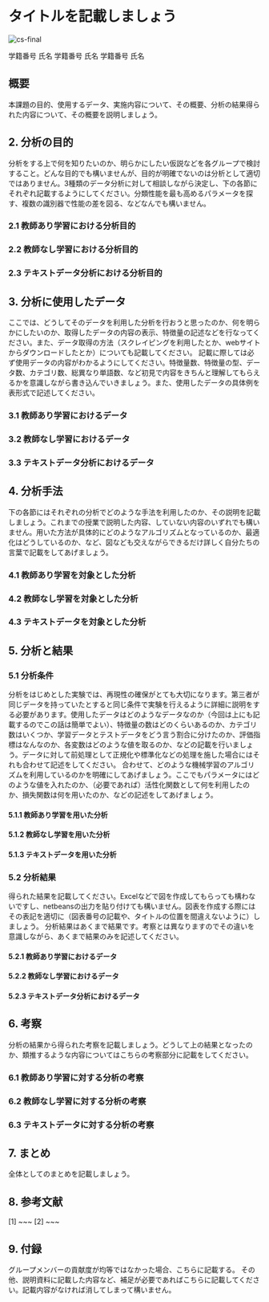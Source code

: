# タイトルを記載しましょう

![cs-final](https://github.com/user-attachments/assets/ca30db8d-9ed6-4c4c-82df-80dbbc54a1bf)

学籍番号 氏名
学籍番号 氏名
学籍番号 氏名

## 概要
本課題の目的、使用するデータ、実施内容について、その概要、分析の結果得られた内容について、その概要を説明しましょう。

## 2. 分析の目的
分析をする上で何を知りたいのか、明らかにしたい仮説などを各グループで検討すること。どんな目的でも構いませんが、目的が明確でないのは分析として適切ではありません。3種類のデータ分析に対して相談しながら決定し、下の各節にそれぞれ記載するようにしてください。分類性能を最も高めるパラメータを探す、複数の識別器で性能の差を図る、などなんでも構いません。

### 2.1 教師あり学習における分析目的
### 2.2 教師なし学習における分析目的
### 2.3 テキストデータ分析における分析目的

## 3. 分析に使用したデータ
ここでは、どうしてそのデータを利用した分析を行おうと思ったのか、何を明らかにしたいのか、取得したデータの内容の表示、特徴量の記述などを行なってください。また、データ取得の方法（スクレイピングを利用したとか、webサイトからダウンロードしたとか）についても記載してください。
記載に際しては必ず使用データの内容がわかるようにしてください。特徴量数、特徴量の型、データ数、カテゴリ数、総異なり単語数、など初見で内容をきちんと理解してもらえるかを意識しながら書き込んでいきましょう。また、使用したデータの具体例を表形式で記述してください。

### 3.1 教師あり学習におけるデータ
### 3.2 教師なし学習におけるデータ
### 3.3 テキストデータ分析におけるデータ

## 4. 分析手法
下の各節にはそれぞれの分析でどのような手法を利用したのか、その説明を記載しましょう。これまでの授業で説明した内容、していない内容のいずれでも構いません。用いた方法が具体的にどのようなアルゴリズムとなっているのか、最適化はどうしているのか、など、図なども交えながらできるだけ詳しく自分たちの言葉で記載をしてあげましょう。

### 4.1 教師あり学習を対象とした分析
### 4.2 教師なし学習を対象とした分析
### 4.3 テキストデータを対象とした分析

## 5. 分析と結果

### 5.1 分析条件
分析をはじめとした実験では、再現性の確保がとても大切になります。第三者が同じデータを持っていたとすると同じ条件で実験を行えるように詳細に説明をする必要があります。使用したデータはどのようなデータなのか（今回は上にも記載するのでこの話は簡単でよい）、特徴量の数はどのくらいあるのか、カテゴリ数はいくつか、学習データとテストデータをどう言う割合に分けたのか、評価指標はなんなのか、各変数はどのような値を取るのか、などの記載を行いましょう。データに対して前処理として正規化や標準化などの処理を施した場合にはそれも合わせて記述をしてください。
合わせて、どのような機械学習のアルゴリズムを利用しているのかを明確にしてあげましょう。ここでもパラメータにはどのような値を入れたのか、（必要であれば）活性化関数として何を利用したのか、損失関数は何を用いたのか、などの記述をしてあげましょう。

#### 5.1.1 教師あり学習を用いた分析
#### 5.1.2 教師なし学習を用いた分析
#### 5.1.3 テキストデータを用いた分析

### 5.2 分析結果
得られた結果を記載してください。Excelなどで図を作成してもらっても構わないですし、netbeansの出力を貼り付けても構いません。図表を作成する際にはその表記を適切に（図表番号の記載や、タイトルの位置を間違えないように）しましょう。
分析結果はあくまで結果です。考察とは異なりますのでその違いを意識しながら、あくまで結果のみを記述してください。

#### 5.2.1 教師あり学習におけるデータ
#### 5.2.2 教師なし学習におけるデータ
#### 5.2.3 テキストデータ分析におけるデータ

## 6. 考察
分析の結果から得られた考察を記載しましょう。どうして上の結果となったのか、類推するような内容についてはこちらの考察部分に記載をしてください。

### 6.1 教師あり学習に対する分析の考察
### 6.2 教師なし学習に対する分析の考察
### 6.3 テキストデータに対する分析の考察

## 7. まとめ
全体としてのまとめを記載しましょう。

## 8. 参考文献
[1] ~~~
[2] ~~~

## 9. 付録
グループメンバーの貢献度が均等ではなかった場合、こちらに記載する。
その他、説明資料に記載した内容など、補足が必要であればこちらに記載してください。記載内容がなければ消してしまって構いません。